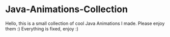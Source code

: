 # Java-Animations-Collection
Hello, this is a small collection of cool Java Animations I made. Please enjoy them :)
Everything is fixed, enjoy :)
